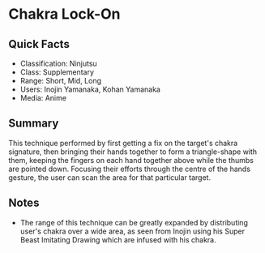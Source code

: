 # Chakra Lock-On

## Quick Facts
- Classification: Ninjutsu
- Class: Supplementary
- Range: Short, Mid, Long
- Users: Inojin Yamanaka, Kohan Yamanaka
- Media: Anime

## Summary
This technique performed by first getting a fix on the target's chakra signature, then bringing their hands together to form a triangle-shape with them, keeping the fingers on each hand together above while the thumbs are pointed down. Focusing their efforts through the centre of the hands gesture, the user can scan the area for that particular target.

## Notes
- The range of this technique can be greatly expanded by distributing user's chakra over a wide area, as seen from Inojin using his Super Beast Imitating Drawing which are infused with his chakra.
